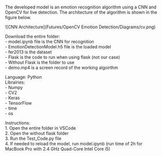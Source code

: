 The developed model is an emotion recognition algorithm using a CNN and OpenCV for live detection. The architecture of the algorithm is shown in the figure below.  

![CNN Architecture](Futures/OpenCV Emotion Detection/Diagrams/cv.png)

Download the entire folder:  
	- model.ipynb file is the CNN for recognition  
	- EmotionDetectionModel.h5 file is the loaded model  
	- fer2013 is the dataset  
	- Flask is the code to run when using flask (not our case)  
	- Without Flask is the folder to use  
	- demo.mp4 is a screen record of the working algoirthm

Language: Python  
Librairies:  
	- Numpy  
	- CV2  
	- Keras  
	- TensorFlow  
	- time  
	- os  

Instructions:  
	1. Open the entire folder in VSCode  
	2. Open the without flask folder  
	3. Run the Test_Code.py file  
	4. If needed to reload the model, run model.ipynb (run time of 2h for MacBook Pro with 2.4 GHz Quad-Core Intel Core i5)  
